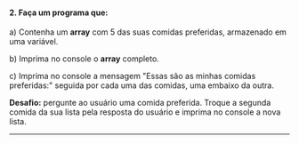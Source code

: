 #### 2. Faça um programa que:

a) Contenha um **array** com 5 das suas comidas preferidas, armazenado em uma variável.

b) Imprima no console o **array** completo.

c) Imprima no console a mensagem "Essas são as minhas comidas preferidas:" seguida por cada uma das comidas, uma embaixo da outra.

**Desafio:** pergunte ao usuário uma comida preferida. Troque a segunda comida da sua lista pela resposta do usuário e imprima no console a nova lista.

---